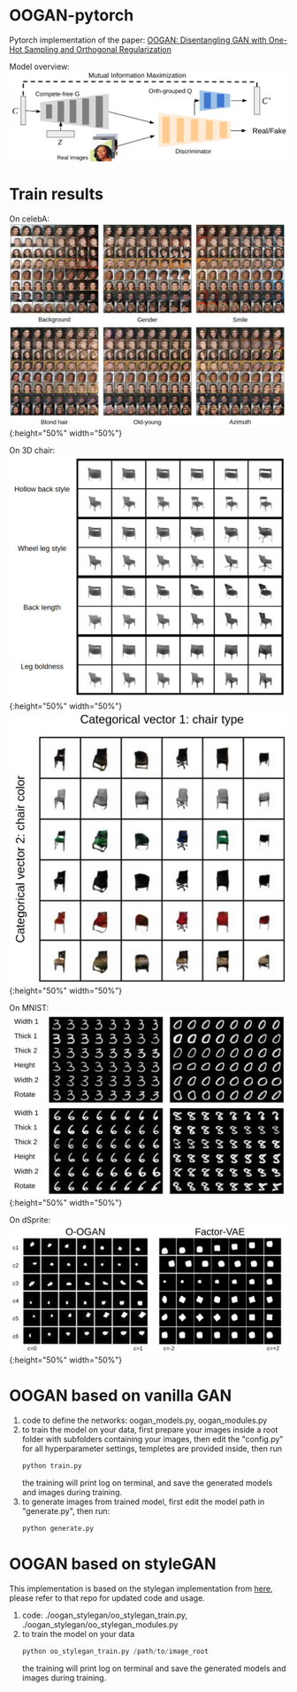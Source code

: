 # OOGAN-pytorch
Pytorch implementation of the paper: [OOGAN: Disentangling GAN with One-Hot Sampling and Orthogonal Regularization](https://arxiv.org/abs/1905.10836)

Model overview:
![Alt text](demo/overview.png?raw=true "Title")

# Train results
On celebA:
![Alt text](demo/celebA_more.png?raw=true "Title"){:height="50%" width="50%"}

On 3D chair:
![Alt text](demo/chair_continue.png?raw=true "Title"){:height="50%" width="50%"}
![Alt text](demo/chair_discrete.png?raw=true "Title"){:height="50%" width="50%"}

On MNIST:
![Alt text](demo/mnist.png?raw=true "Title"){:height="50%" width="50%"}

On dSprite:
![Alt text](demo/fig_dsprites.png?raw=true "Title"){:height="50%" width="50%"}

# OOGAN based on vanilla GAN

1. code to define the networks: oogan_models.py, oogan_modules.py
2. to train the model on your data, first prepare your images inside a root folder with subfolders containing your images, then edit the "config.py" for all hyperparameter settings, templetes are provided inside, 
   then run 
    ```python
    python train.py
    ```  
   the training will print log on terminal, and save the generated models and images during training.  
3. to generate images from trained model, first edit the model path in "generate.py", then run:
   ```python
   python generate.py
   ```
   
# OOGAN based on styleGAN
This implementation is based on the stylegan implementation from [here](https://github.com/rosinality/style-based-gan-pytorch),
please refer to that repo for updated code and usage.

1. code: ./oogan_stylegan/oo_stylegan_train.py, 
         ./oogan_stylegan/oo_stylegan_modules.py
2. to train the model on your data
   ```python
   python oo_stylegan_train.py /path/to/image_root
   ```  
   the training will print log on terminal and save the generated models and images during training.
